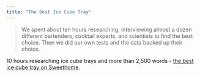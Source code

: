 ```yaml
---
title: "The Best Ice Cube Tray"
---
```

<blockquote><p>
  We spent about ten hours researching, interviewing almost a dozen different bartenders, cocktail experts, and scientists to find the best choice. Then we did our own tests and the data backed up their choice.
</p></blockquote>
<p>10 hours researching ice cube trays and more than 2,500 words - <a href="https://thesweethome.com/reviews/the-best-ice-cube-tray/">the best ice cube tray on Sweethome</a>.</p>

